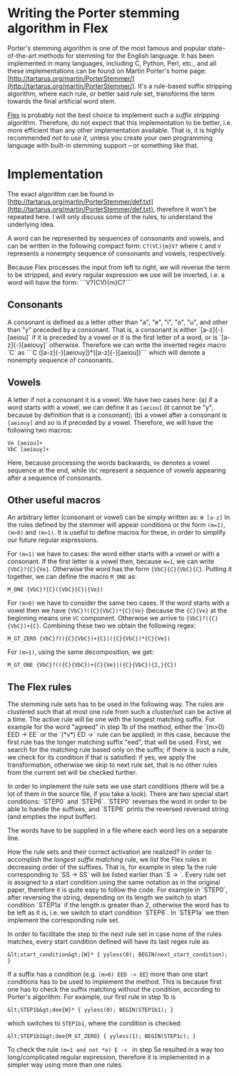 # Writing the Porter stemming algorithm in Flex

Porter's stemming algorithm is one of the most famous and popular 
state-of-the-art methods for stemming for the English language.
It has been implemented in many languages, including C, Python, Perl,
etc., and all these implementations can be found on Martin Porter's home page: [http://tartarus.org/martin/PorterStemmer/](http://tartarus.org/martin/PorterStemmer/). 
It's a rule-based suffix stripping algorithm, where each rule, or better said rule set, transforms the term towards the final artificial word stem.

[Flex](https://github.com/westes/flex) is probably not the best choice to implement such a *suffix stripping* algorithm.
Therefore, do not expect that this implementation to be better, i.e. more efficient
than any other implementation available. That is, it is highly recommended *not to use it*,
unless you create your own programming language with built-in stemming support &ndash; or something like that.

# Implementation

The exact algorithm can be found in [http://tartarus.org/martin/PorterStemmer/def.txt](http://tartarus.org/martin/PorterStemmer/def.txt), 
therefore it won't be repeated here. I will only discuss some of the rules, to understand the underlying idea.

A word can be represented by sequences of consonants and vowels, and can be written
in the following compact form:
```C?(VC){m}V?```
where `C` and `V` represents a nonempty sequence of consonants and vowels, respectively.

<p>Because Flex processes the input from left to right, we will reverse the term to be stripped, and
every regular expression we use will be inverted, i.e. a word will have the form:
```V?(CV){m}C?```

## Consonants

<p>A consonant is defined as a letter other than "a", "e", "i", "o", "u", and 
other than "y" preceded by a consonant. That is, a consonant is either `[a-z]{-}[aeiou]` 
if it is preceded by a vowel or it is the first letter of a word, or is `[a-z]{-}[aeiouy]`
otherwise. Therefore we can write the inverted regex macro `C` as
```C ([a-z]{-}[aeiouy])*([a-z]{-}[aeiou])```
which will denote a nonempty sequence of consonants.</p>

## Vowels

A letter if not a consonant it is a vowel. We have two cases here:
(a) if a word starts with a vowel, we can define it as `[aeiou]` (it cannot be "y", because
by definition that is a consonant);
(b) a vowel after a consonant is `[aeiouy]` and so is if preceded by a vowel. Therefore,
we will have the following two macros:
```
Ve [aeiou]+
VbC [aeiouy]+
```
Here, because processing the words backwards, `Ve` denotes a vowel sequence at the
end, while `VbC` represent a sequence of vowels appearing after a sequence of consonants.

## Other useful macros

An arbitrary letter (consonant or vowel) can be simply written as:
```W [a-z]```
In the rules defined by the stemmer will appear conditions or the form
`(m=1)`, `(m>0)` and `(m>1)`. It is useful to define
macros for these, in order to simplify our future regular expressions.

For `(m=1)` we have to cases: the word either starts with a vowel or with a consonant.
If the first letter is a vowel then, because `m=1`, we can write `{VbC}?{C}{Ve}`.
Otherwise the word has the form `{VbC}{C}{VbC}{C}`. Putting it together, we can define the
macro `M_ONE` as:
```
M_ONE {VbC}?{C}({VbC}{C}|{Ve})
```

For `(m>0)` we have to consider the same two cases. If the word starts with a vowel
then we have `{VbC}?({C}{VbC})*{C}{Ve}` (because the `{C}{Ve}` at the beginning
means one `VC` component. Otherwise we arrive to `{VbC}?({C}{VbC})+{C}`. Combining
these two we obtain the following regex:
```
M_GT_ZERO {VbC}?(({C}{VbC})+{C}|({C}{VbC})*{C}{Ve})
```

For `(m>1)`, using the same decomposition, we get:
```
M_GT_ONE {VbC}?(({C}{VbC})+{C}{Ve}|({C}{VbC}){2,}{C})
```

## The Flex rules

<p>The stemming rule sets has to be used in the following way.
The rules are clustered such that at most one rule from such a cluster/set
can be active at a time. The active rule will be one with the longest 
matching suffix. For example for the word "agreed" in step 1b of the method,
either the `(m>0) EED -> EE` or the `(*v*) ED ->`
rule can be applied; in this case, because the first rule has the
longer matching suffix "eed", that will be used. First, we search for the matching
rule based only on the suffix; if there is such a rule, we check for its condition
if that is satisfied: if yes, we apply the transformation, otherwise we skip to next
rule set, that is no other rules from the current set will be checked further.</p>

<p>In order to implement the rule sets we use start conditions (there will be a lot of them in
the source file, if you take a look). There are two special start conditions: `STEP0` and
`STEP6`. `STEP0` reverses the word in order to be able to handle the suffixes,
and `STEP6` prints the reversed reversed string (and empties the input buffer).</p>

<p>The words have to be supplied in a file where each word lies on a separate line.</p>

<p>How the rule sets and their correct activation are realized? In order to accomplish the 
<em>longest suffix matching</em> rule, we list the Flex rules in decreasing order of the
suffixes. That is, for example in step 1a the rule corresponding to `SS -> SS` 
will be listed earlier than `S -> `. Every rule set is assigned to a start condition 
using the same notation as in the original paper, therefore it is quite easy to follow the code.
For example in `STEP0`, after reversing the string, depending on its length we 
switch to start condition `STEP1a` if the length is greater than 2, otherwise the word
has to be left as it is, i.e. we switch to start condition `STEP6`. 
In `STEP1a` we then implement the corresponding rule set.</p>

In order to facilitate the step to the next rule set in case none of the rules matches, 
every start condition defined will have its last regex rule as 
```
&lt;start_condition&gt;{W}* { yyless(0); BEGIN(next_start_condition); }
```

If a suffix has a condition (e.g. `(m>0) EED -> EE`) more than 
one start conditions has to be used to implement the method. This is because 
first one has to check the suffix matching without the condition, according to Porter's
algorithm. For example, our first rule in step 1b is
```
&lt;STEP1b&gt;dee{W}* { yyless(0); BEGIN(STEP1b1); }
```
which switches to `STEP1b1`, where the condition is checked:
```
&lt;STEP1b1&gt;dee{M_GT_ZERO} { yyless(1); BEGIN(STEP1c); }
```

To check the rule `(m=1 and not *o) E -> ` in step 5a 
resulted in a way too long/complicated regular expression, therefore it is
implemented in a simpler way using more than one rules.
